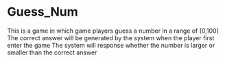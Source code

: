 # Guess_Num

This is a game in which game players guess a number in a range of [0,100]
The correct answer will be generated by the system when the player first enter the game
The system will response whether the number is larger or smaller than the correct answer
